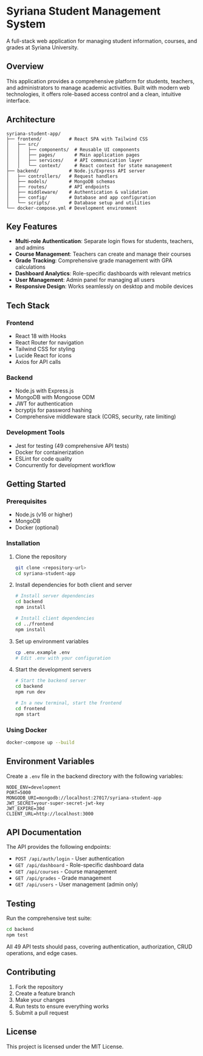 # Syriana Student Management System

A full-stack web application for managing student information, courses, and grades at Syriana University.

## Overview

This application provides a comprehensive platform for students, teachers, and administrators to manage academic activities. Built with modern web technologies, it offers role-based access control and a clean, intuitive interface.

## Architecture

```
syriana-student-app/
├── frontend/          # React SPA with Tailwind CSS
│   ├── src/
│   │   ├── components/  # Reusable UI components
│   │   ├── pages/       # Main application pages
│   │   ├── services/    # API communication layer
│   │   └── context/     # React context for state management
├── backend/           # Node.js/Express API server
│   ├── controllers/   # Request handlers
│   ├── models/        # MongoDB schemas
│   ├── routes/        # API endpoints
│   ├── middleware/    # Authentication & validation
│   ├── config/        # Database and app configuration
│   └── scripts/       # Database setup and utilities
└── docker-compose.yml # Development environment
```

## Key Features

- **Multi-role Authentication**: Separate login flows for students, teachers, and admins
- **Course Management**: Teachers can create and manage their courses
- **Grade Tracking**: Comprehensive grade management with GPA calculations
- **Dashboard Analytics**: Role-specific dashboards with relevant metrics
- **User Management**: Admin panel for managing all users
- **Responsive Design**: Works seamlessly on desktop and mobile devices

## Tech Stack

### Frontend

- React 18 with Hooks
- React Router for navigation
- Tailwind CSS for styling
- Lucide React for icons
- Axios for API calls

### Backend

- Node.js with Express.js
- MongoDB with Mongoose ODM
- JWT for authentication
- bcryptjs for password hashing
- Comprehensive middleware stack (CORS, security, rate limiting)

### Development Tools

- Jest for testing (49 comprehensive API tests)
- Docker for containerization
- ESLint for code quality
- Concurrently for development workflow

## Getting Started

### Prerequisites

- Node.js (v16 or higher)
- MongoDB
- Docker (optional)

### Installation

1. Clone the repository

   ```bash
   git clone <repository-url>
   cd syriana-student-app
   ```

2. Install dependencies for both client and server

   ```bash
   # Install server dependencies
   cd backend
   npm install

   # Install client dependencies
   cd ../frontend
   npm install
   ```

3. Set up environment variables

   ```bash
   cp .env.example .env
   # Edit .env with your configuration
   ```

4. Start the development servers

   ```bash
   # Start the backend server
   cd backend
   npm run dev

   # In a new terminal, start the frontend
   cd frontend
   npm start
   ```

### Using Docker

```bash
docker-compose up --build
```

## Environment Variables

Create a `.env` file in the backend directory with the following variables:

```env
NODE_ENV=development
PORT=5000
MONGODB_URI=mongodb://localhost:27017/syriana-student-app
JWT_SECRET=your-super-secret-jwt-key
JWT_EXPIRE=30d
CLIENT_URL=http://localhost:3000
```

## API Documentation

The API provides the following endpoints:

- `POST /api/auth/login` - User authentication
- `GET /api/dashboard` - Role-specific dashboard data
- `GET /api/courses` - Course management
- `GET /api/grades` - Grade management
- `GET /api/users` - User management (admin only)

## Testing

Run the comprehensive test suite:

```bash
cd backend
npm test
```

All 49 API tests should pass, covering authentication, authorization, CRUD operations, and edge cases.

## Contributing

1. Fork the repository
2. Create a feature branch
3. Make your changes
4. Run tests to ensure everything works
5. Submit a pull request

## License

This project is licensed under the MIT License.

